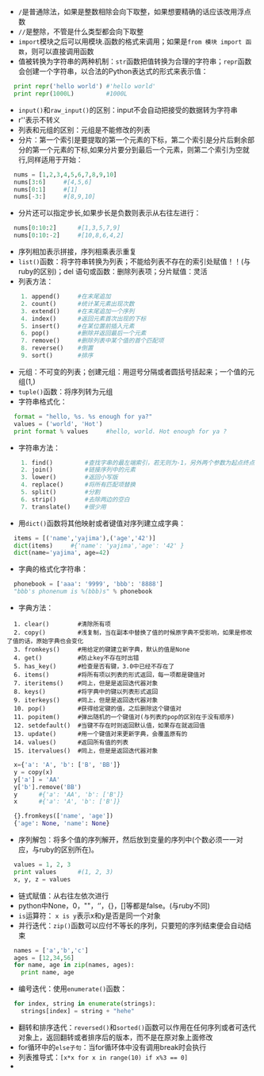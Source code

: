 * `/`是普通除法，如果是整数相除会向下取整，如果想要精确的话应该改用浮点数
* `//`是整除，不管是什么类型都会向下取整
* `import`模块之后可以用模块.函数的格式来调用；如果是`from 模块 import 函数`，则可以直接调用函数
* 值被转换为字符串的两种机制：`str`函数把值转换为合理的字符串；`repr`函数会创建一个字符串，以合法的Python表达式的形式来表示值：
```python
  print repr('hello world') #'hello world'
  print repr(1000L)         #1000L
```
* `input()`和`raw_input()`的区别：input不会自动把接受的数据转为字符串
* r''表示不转义
* 列表和元组的区别：元组是不能修改的列表
* 分片：第一个索引是要提取的第一个元素的下标，第二个索引是分片后剩余部分的第一个元素的下标,如果分片要分到最后一个元素，则第二个索引为空就行,同样适用于开始：
```python
  nums = [1,2,3,4,5,6,7,8,9,10]
  nums[3:6]     #[4,5,6]
  nums[0:1]     #[1]
  nums[-3:]     #[8,9,10]
```
* 分片还可以指定步长,如果步长是负数则表示从右往左进行：
```python
  nums[0:10:2]      #[1,3,5,7,9]
  nums[0:10:-2]     #[10,8,6,4,2]
```
* 序列相加表示拼接，序列相乘表示重复
* `list()`函数：将字符串转换为列表；不能给列表不存在的索引处赋值！！(与ruby的区别)；del 语句或函数：删除列表项；分片赋值：灵活
* 列表方法：
```python
    1. append()     #在末尾追加
    2. count()      #统计某元素出现次数
    3. extend()     #在末尾追加一个序列
    4. index()      #返回元素首次出现的下标
    5. insert()     #在某位置前插入元素
    6. pop()        #删除并返回最后一个元素
    7. remove()     #删除列表中某个值的首个匹配项
    8. reverse()    #倒置
    9. sort()       #排序
```
* 元组：不可变的列表；创建元组：用逗号分隔或者圆括号括起来；一个值的元组(1,)
* `tuple()`函数：将序列转为元组
* 字符串格式化：
```python
  format = "hello, %s. %s enough for ya?"
  values = ('world', 'Hot')
  print format % values     #hello, world. Hot enough for ya ?
```
* 字符串方法：
```python
    1. find()         #查找字串的最左端索引，若无则为-1，另外两个参数为起点终点
    2. join()         #链接序列中的元素    
    3. lower()        #返回小写版
    4. replace()      #将所有匹配项替换
    5. split()        #分割
    6. strip()        #去除两边的空白
    7. translate()    #很少用
```
* 用`dict()`函数将其他映射或者键值对序列建立成字典：
```python
  items = [('name','yajima'),('age','42')]
  dict(items)     #{'name': 'yajima','age': '42' }
  dict(name='yajima', age=42)
```
* 字典的格式化字符串：
```python
  phonebook = ['aaa': '9999', 'bbb': '8888']
  "bbb's phonenum is %(bbb)s" % phonebook
```
* 字典方法：
```
  1. clear()        #清除所有项
  2. copy()         #浅复制，当在副本中替换了值的时候原字典不受影响，如果是修改了值的话，原始字典也会变化
  3. fromkeys()     #用给定的键建立新字典，默认的值是None
  4. get()          #防止key不存在时出错
  5. has_key()      #检查是否有键，3.0中已经不存在了
  6. items()        #将所有项以列表的形式返回，每一项都是键值对
  7. iteritems()    #同上，但是是返回迭代器对象
  8. keys()         #将字典中的键以列表形式返回
  9. iterkeys()     #同上，但是是返回迭代器对象
  10. pop()         #获得给定键的值，之后删除这个键值对
  11. popitem()     #弹出随机的一个键值对(与列表的pop的区别在于没有顺序)
  12. setdefault()  #当键不存在时则返回默认值，如果存在就返回值
  13. update()      #用一个键值对来更新字典，会覆盖原有的
  14. values()      #返回所有值的列表
  15. itervalues()  #同上，但是是返回迭代器对象
```
```python
  x={'a': 'A', 'b': ['B', 'BB']}
  y = copy(x)
  y['a'] = 'AA'
  y['b'].remove('BB')
  y      #{'a': 'AA', 'b': ['B']}
  x      #{'a': 'A', 'b': ['B']}

  {}.fromkeys(['name', 'age'])
  {'age': None, 'name': None}
```
* 序列解包：将多个值的序列解开，然后放到变量的序列中(个数必须一一对应，与ruby的区别所在)。
```python
  values = 1, 2, 3
  print values      #(1, 2, 3)
  x, y, z = values
```
* 链式赋值：从右往左依次进行
* python中None，0，""，‘’，{}，[]等都是false。(与ruby不同)
* `is`运算符： `x is y`表示x和y是否是同一个对象
* 并行迭代：`zip()`函数可以应付不等长的序列，只要短的序列结束便会自动结束
```python
  names = ['a','b','c']
  ages = [12,34,56]
  for name, age in zip(names, ages):
    print name, age
```
* 编号迭代：使用`enumerate()`函数：
```python
  for index, string in enumerate(strings):
    strings[index] = string + "hehe"
```
* 翻转和排序迭代：`reversed()`和`sorted()`函数可以作用在任何序列或者可迭代对象上，返回翻转或者排序后的版本，而不是在原对象上面修改
* for循环中的`else子句`：当for循环体中没有调用break时会执行
* 列表推导式：`[x*x for x in range(10) if x%3 == 0]`
* 

